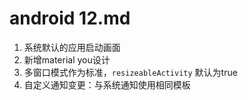 # android 12.md


1. 系统默认的应用启动画面
2. 新增material you设计
3. 多窗口模式作为标准，`resizeableActivity` 默认为true
4. 自定义通知变更：与系统通知使用相同模板